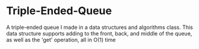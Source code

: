# Triple-Ended-Queue
A triple-ended queue I made in a data structures and algorithms class. This data structure supports adding to the front, back, and middle of the queue, as well as the 'get' operation, all in O(1) time
